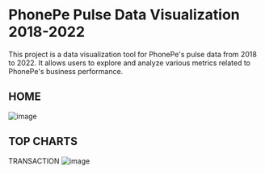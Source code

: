 # PhonePe Pulse Data Visualization 2018-2022

This project is a data visualization tool for PhonePe's pulse data from 2018 to 2022. It allows users to explore and analyze various metrics related to PhonePe's business performance.

## HOME
![image](https://github.com/Tirumal024/Phonepe/assets/131777752/3773ecbc-b2e3-4e47-b985-8f8f86e52d0c)

## TOP CHARTS

TRANSACTION
![image](https://github.com/Tirumal024/Phonepe/assets/131777752/9a7f4cd7-a212-45f5-a0ff-f17b165a8cd3)

